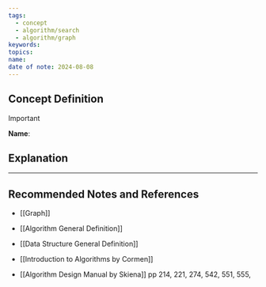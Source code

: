 ```yaml
---
tags:
  - concept
  - algorithm/search
  - algorithm/graph
keywords: 
topics: 
name: 
date of note: 2024-08-08
---
```


## Concept Definition

>[!important]
>**Name**: 



## Explanation





-----------
##  Recommended Notes and References

- [[Graph]]
- [[Algorithm General Definition]]
- [[Data Structure General Definition]]


- [[Introduction to Algorithms by Cormen]]
- [[Algorithm Design Manual by Skiena]] pp 214, 221, 274, 542, 551, 555,